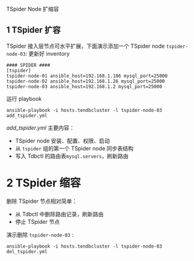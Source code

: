 TSpider Node 扩缩容

## 1 TSpider 扩容

TSpider 接入层节点可水平扩展，下面演示添加一个 TSpider node `tspider-node-03`:
更新好 inventory
```
#### SPIDER ####
[tspider]
tspider-node-01 ansible_host=192.168.1.106 mysql_port=25000
tspider-node-02 ansible_host=192.168.1.26 mysql_port=25000
tspider-node-03 ansible_host=192.168.1.2 mysql_port=25000
```

运行 playbook
```
ansible-playbook -i hosts.tendbcluster -l tspider-node-03 add_tspider.yml
```

_add_tspider.yml_ 主要内容：
- TSpider node 安装、配置、权限、启动
- 从 `tspider` 组的第一个 TSpider node 同步表结构
- 写入 Tdbctl 的路由表`mysql.servers`，刷新路由


# 2 TSpider 缩容
删除 TSpider 节点相对简单：
- 从 Tdbctl 中删除路由记录，刷新路由
- 停止 TSpider 节点

演示删除 `tspider-node-03` :
```
ansible-playbook -i hosts.tendbcluster -l tspider-node-03 del_tspider.yml
```